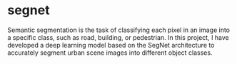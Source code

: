# segnet
Semantic segmentation is the task of classifying each pixel in an image into a specific class, such as road, building, or pedestrian. In this project, I have developed a deep learning model based on the SegNet architecture to accurately segment urban scene images into different object classes.
